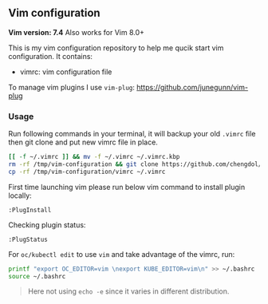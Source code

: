## Vim configuration

**Vim version: 7.4**
Also works for Vim 8.0+

This is my vim configuration repository to help me qucik start vim configuration.
It contains:

- vimrc: vim configuration file

To manage vim plugins I use `vim-plug`:
https://github.com/junegunn/vim-plug

### Usage
Run following commands in your terminal, it will backup your old `.vimrc` file then git clone and put new vimrc file in place.
```bash
[[ -f ~/.vimrc ]] && mv -f ~/.vimrc ~/.vimrc.kbp
rm -rf /tmp/vim-configuration && git clone https://github.com/chengdol/vim-configuration.git /tmp/vim-configuration
cp -rf /tmp/vim-configuration/vimrc ~/.vimrc
```

First time launching vim please run below vim command to install plugin locally:
```
:PlugInstall
```
Checking plugin status:
```
:PlugStatus
```

For `oc/kubectl edit` to use `vim` and take advantage of the vimrc, run:
```bash
printf "export OC_EDITOR=vim \nexport KUBE_EDITOR=vim\n" >> ~/.bashrc
source ~/.bashrc
```

> Here not using `echo -e` since it varies in different distribution.

